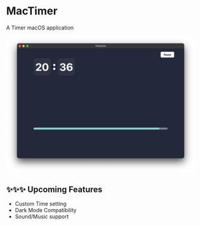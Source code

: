 # MacTimer
A Timer macOS application

<img alt="Main ScreenShot for Mac" src="https://github.com/cedricbahirwe/MacTimer/blob/master/main.png">


## ✨✨✨ Upcoming Features 

* Custom Time setting
* Dark Mode Compatibility
* Sound/Music support


